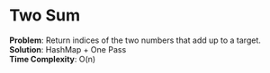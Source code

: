 # Two Sum
**Problem**: Return indices of the two numbers that add up to a target.  
**Solution**: HashMap + One Pass  
**Time Complexity**: O(n)


